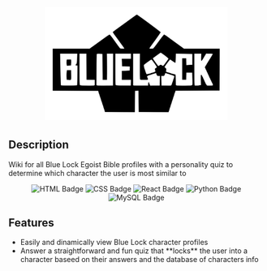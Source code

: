 <h1 align = center><img src="readme_graphics/BlueLockLogo.svg" alt="BLlogo" width="360vw"></h1>

<h2>Description</h2>
    
Wiki for all Blue Lock Egoist Bible profiles with a personality quiz to determine which character the user is most similar to


<p align="center">
<img alt="HTML Badge" src="https://img.shields.io/badge/made_with-html-E34F26?logo=HTML&logoColor=white">
<img alt="CSS Badge" src="https://img.shields.io/badge/made_with-css-663399?logo=CSS&logoColor=white">
<img alt="React Badge" src="https://img.shields.io/badge/made_with-react-61DAFB?logo=React&logoColor=white">
<img alt="Python Badge" src="https://img.shields.io/badge/made_with-python-3776AB?logo=Python&logoColor=white">
<img alt="MySQL Badge" src="https://img.shields.io/badge/made_with-MySQL-4479A1?logo=MySQL&logoColor=white">
</p>

<h2>Features</h2>
<ul>
    <li>Easily and dinamically view Blue Lock character profiles</li>
    <li>Answer a straightforward and fun quiz that **locks** the user into a character baseed on their answers and the database of characters info </li>
</ul>


